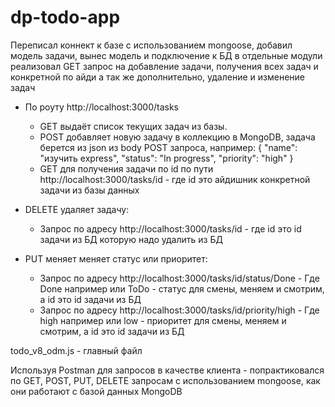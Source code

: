 # dp-todo-app

Переписал коннект к базе с использованием mongoose, добавил модель задачи, вынес модель и подключение к БД в отдельные модули
реализовал GET запрос на добавление задачи, получения всех задач и конкретной по айди
а так же дополнительно, удаление и изменение задач

-   По роуту http://localhost:3000/tasks

    -   GET выдаёт список текущих задач из базы.
    -   POST добавляет новую задачу в коллекцию в MongoDB, задача берется из json из body POST запроса, например:
        {
        "name": "изучить express",
        "status": "In progress",
        "priority": "high"
        }
    -   GET для получения задачи по id по пути http://localhost:3000/tasks/id - где id это айдишник конкретной задачи из базы данных

-   DELETE удаляет задачу:

    -   Запрос по адресу http://localhost:3000/tasks/id - где id это id задачи из БД которую надо удалить из БД

-   PUT меняет меняет статус или приоритет:
    -   Запрос по адресу http://localhost:3000/tasks/id/status/Done - Где Done например или ToDo - статус для смены, меняем и смотрим, а id это id задачи из БД
    -   Запрос по адресу http://localhost:3000/tasks/id/priority/high - Где high например или low - приоритет для смены, меняем и смотрим, а id это id задачи из БД

todo_v8_odm.js - главный файл

Используя Postman для запросов в качестве клиента - попрактиковался по GET, POST, PUT, DELETE запросам с использованием mongoose, как они работают с базой данных MongoDB
